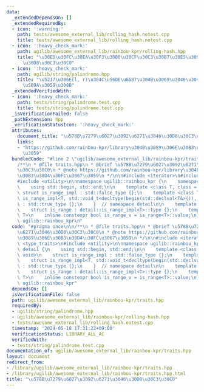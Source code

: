 ```yaml
---
data:
  _extendedDependsOn: []
  _extendedRequiredBy:
  - icon: ':warning:'
    path: tests/awesome_external_lib/rolling_hash.notest.cpp
    title: tests/awesome_external_lib/rolling_hash.notest.cpp
  - icon: ':heavy_check_mark:'
    path: ugilib/awesome_external_lib/rainbou-kpr/rolling-hash.hpp
    title: "\u30ED\u30FC\u30EA\u30F3\u30B0\u30CF\u30C3\u30B7\u30E5\u3092\u6271\u3046\
      \u30D8\u30C3\u30C0"
  - icon: ':heavy_check_mark:'
    path: ugilib/string/palindrome.hpp
    title: "\u5217\u306E[l, r)\u304C\u56DE\u6587\u304B\u3069\u3046\u304B\u3092\u5224\
      \u5B9A\u3059\u308B"
  _extendedVerifiedWith:
  - icon: ':heavy_check_mark:'
    path: tests/string/palindrome.test.cpp
    title: tests/string/palindrome.test.cpp
  _isVerificationFailed: false
  _pathExtension: hpp
  _verificationStatusIcon: ':heavy_check_mark:'
  attributes:
    document_title: "\u578B\u7279\u6027\u3092\u6271\u3046\u30D8\u30C3\u30C0"
    links:
    - "https://github.com/rainbou-kpr/library\u304B\u3089\u306E\u30B3\u30D4\u30FC\u3067\
      \u3059"
  bundledCode: "#line 2 \"ugilib/awesome_external_lib/rainbou-kpr/traits.hpp\"\n\n\
    /**\n * @file traits.hpp\n * @brief \u578B\u7279\u6027\u3092\u6271\u3046\u30D8\
    \u30C3\u30C0\n * @note https://github.com/rainbou-kpr/library\u304B\u3089\u306E\
    \u30B3\u30D4\u30FC\u3067\u3059\n */\n\n#include <iterator>\n#include <type_traits>\n\
    #include <utility>\n\nnamespace ugilib::rainbou_kpr {\n    namespace detail {\n\
    \    using std::begin, std::end;\n\n    template <class T, class = void>\n   \
    \ struct is_range_impl : std::false_type {};\n    template <class T>\n    struct\
    \ is_range_impl<T, std::void_t<decltype(begin(std::declval<T&>()), end(std::declval<T&>()))>>\
    \ : std::true_type {};\n    }  // namespace detail\n\n    template <class T>\n\
    \    struct is_range : detail::is_range_impl<T>::type {};\n    template <class\
    \ T>\n    inline constexpr bool is_range_v = is_range<T>::value;\n}  // namespace\
    \ ugilib::rainbou_kpr\n"
  code: "#pragma once\n\n/**\n * @file traits.hpp\n * @brief \u578B\u7279\u6027\u3092\
    \u6271\u3046\u30D8\u30C3\u30C0\n * @note https://github.com/rainbou-kpr/library\u304B\
    \u3089\u306E\u30B3\u30D4\u30FC\u3067\u3059\n */\n\n#include <iterator>\n#include\
    \ <type_traits>\n#include <utility>\n\nnamespace ugilib::rainbou_kpr {\n    namespace\
    \ detail {\n    using std::begin, std::end;\n\n    template <class T, class =\
    \ void>\n    struct is_range_impl : std::false_type {};\n    template <class T>\n\
    \    struct is_range_impl<T, std::void_t<decltype(begin(std::declval<T&>()), end(std::declval<T&>()))>>\
    \ : std::true_type {};\n    }  // namespace detail\n\n    template <class T>\n\
    \    struct is_range : detail::is_range_impl<T>::type {};\n    template <class\
    \ T>\n    inline constexpr bool is_range_v = is_range<T>::value;\n}  // namespace\
    \ ugilib::rainbou_kpr"
  dependsOn: []
  isVerificationFile: false
  path: ugilib/awesome_external_lib/rainbou-kpr/traits.hpp
  requiredBy:
  - ugilib/string/palindrome.hpp
  - ugilib/awesome_external_lib/rainbou-kpr/rolling-hash.hpp
  - tests/awesome_external_lib/rolling_hash.notest.cpp
  timestamp: '2024-05-18 17:31:22+09:00'
  verificationStatus: LIBRARY_ALL_AC
  verifiedWith:
  - tests/string/palindrome.test.cpp
documentation_of: ugilib/awesome_external_lib/rainbou-kpr/traits.hpp
layout: document
redirect_from:
- /library/ugilib/awesome_external_lib/rainbou-kpr/traits.hpp
- /library/ugilib/awesome_external_lib/rainbou-kpr/traits.hpp.html
title: "\u578B\u7279\u6027\u3092\u6271\u3046\u30D8\u30C3\u30C0"
---
```

